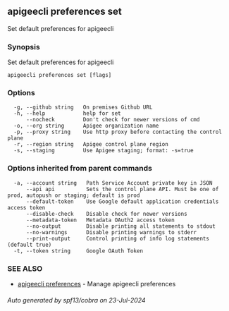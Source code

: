 ## apigeecli preferences set

Set default preferences for apigeecli

### Synopsis

Set default preferences for apigeecli

```
apigeecli preferences set [flags]
```

### Options

```
  -g, --github string   On premises Github URL
  -h, --help            help for set
      --nocheck         Don't check for newer versions of cmd
  -o, --org string      Apigee organization name
  -p, --proxy string    Use http proxy before contacting the control plane
  -r, --region string   Apigee control plane region
  -s, --staging         Use Apigee staging; format: -s=true
```

### Options inherited from parent commands

```
  -a, --account string   Path Service Account private key in JSON
      --api api          Sets the control plane API. Must be one of prod, autopush or staging; default is prod
      --default-token    Use Google default application credentials access token
      --disable-check    Disable check for newer versions
      --metadata-token   Metadata OAuth2 access token
      --no-output        Disable printing all statements to stdout
      --no-warnings      Disable printing warnings to stderr
      --print-output     Control printing of info log statements (default true)
  -t, --token string     Google OAuth Token
```

### SEE ALSO

* [apigeecli preferences](apigeecli_preferences.md)	 - Manage apigeecli preferences

###### Auto generated by spf13/cobra on 23-Jul-2024
